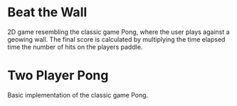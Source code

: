 # Beat the Wall
2D game resembling the classic game Pong, where the user plays against a geowing wall. The final score is calculated by multiplying the time elapsed time the number of hits on the players paddle.

# Two Player Pong
Basic implementation of the classic game Pong.
